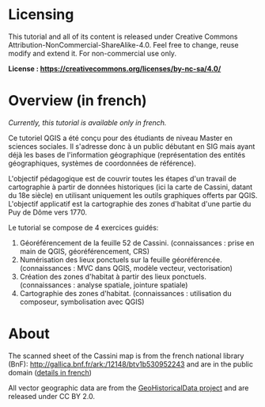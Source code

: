 # Licensing

This tutorial and all of its content is released under Creative Commons Attribution-NonCommercial-ShareAlike-4.0.
Feel free to change, reuse modify and extend it.
For non-commercial use only.

**License : https://creativecommons.org/licenses/by-nc-sa/4.0/**

# Overview (in french)
*Currently, this tutorial is available only in french.*

Ce tutoriel QGIS a été conçu pour des étudiants de niveau Master en sciences sociales. Il s'adresse donc à un public débutant en SIG mais ayant déjà les bases de l'information géographique (représentation des entités géographiques, systèmes de coordonnées de référence).

L'objectif pédagogique est de couvrir toutes les étapes d'un travail de cartographie à partir de données historiques (ici la carte de Cassini, datant du 18e siècle) en utilisant uniquement les outils graphiques offerts par QGIS.
L'objectif applicatif est la cartographie des zones d'habitat d'une partie du Puy de Dôme vers 1770.

Le tutorial se compose de 4 exercices guidés:
1. Géoréférencement de la feuille 52 de Cassini. (connaissances : prise en main de QGIS, géoréférencement, CRS)
1. Numérisation des lieux ponctuels sur la feuille géoréférencée. (connaissances : MVC dans QGIS, modèle vecteur, vectorisation)
1. Création des zones d'habitat à partir des lieux ponctuels. (connaissances : analyse spatiale, jointure spatiale)
1. Cartographie des zones d'habitat. (connaissances : utilisation du composeur, symbolisation avec QGIS)

# About

The scanned sheet of the Cassini map is from the french national library (BnF): http://gallica.bnf.fr/ark:/12148/btv1b530952243 and are in the public domain ([details in french](http://www.bnf.fr/fr/professionnels/anx_recuperation_donnees/a.ouverture_donnees_bnf.html))

All vector geographic data are from the [GeoHistoricalData project](http://geohistoricaldadata.org) and are released under CC BY 2.0. 
